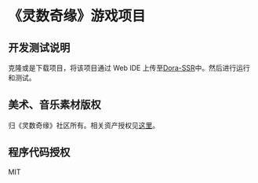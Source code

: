 # 《灵数奇缘》游戏项目

## 开发测试说明

克隆或是下载项目，将该项目通过 Web IDE 上传至[Dora-SSR](https://github.com/IppClub/Dora-SSR)中。然后进行运行和测试。

## 美术、音乐素材版权

归《灵数奇缘》社区所有。相关资产授权见[这里](https://luv-sense-digital.readthedocs.io/community/licencing.html)。

## 程序代码授权

MIT
